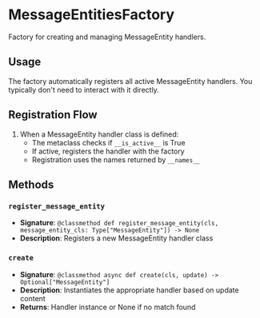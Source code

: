 # MessageEntitiesFactory

Factory for creating and managing MessageEntity handlers.

## Usage

The factory automatically registers all active MessageEntity handlers. 
You typically don't need to interact with it directly.

## Registration Flow

1. When a MessageEntity handler class is defined:
   - The metaclass checks if `__is_active__` is True
   - If active, registers the handler with the factory
   - Registration uses the names returned by `__names__`

## Methods

### `register_message_entity`
- **Signature**: `@classmethod def register_message_entity(cls, message_entity_cls: Type["MessageEntity"]) -> None`
- **Description**: Registers a new MessageEntity handler class

### `create`
- **Signature**: `@classmethod async def create(cls, update) -> Optional["MessageEntity"]`
- **Description**: Instantiates the appropriate handler based on update content
- **Returns**: Handler instance or None if no match found
